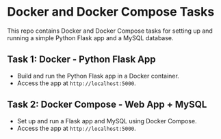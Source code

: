 # Docker and Docker Compose Tasks

This repo contains Docker and Docker Compose tasks for setting up and running a simple Python Flask app and a MySQL database.

## Task 1: Docker - Python Flask App

- Build and run the Python Flask app in a Docker container.
- Access the app at `http://localhost:5000`.

## Task 2: Docker Compose - Web App + MySQL

- Set up and run a Flask app and MySQL using Docker Compose.
- Access the app at `http://localhost:5000`.
